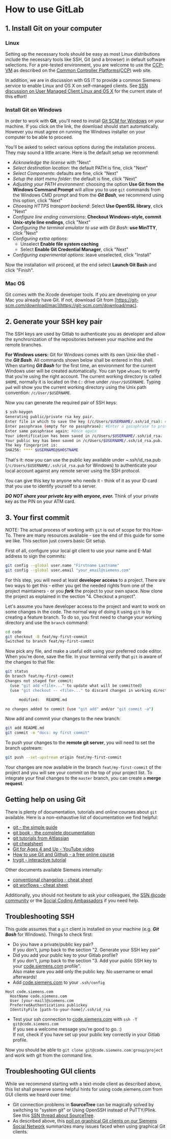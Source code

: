 # How to use GitLab

## 1. Install Git on your computer

### Linux

Setting up the necessary tools should be easy as most Linux distributions include the necessary tools like SSH, Git (and a browser) in default software selections. For a pre-tested environment, you are welcome to use the [CCP-VM](https://code.siemens.com/ccp/vm/) as described on the [Common Controller Platforms(CCP)](https://ccp.siemens.com) web site.

In addition, we are in discussion with GS IT to provide a common Siemens service to enable Linux and OS X on self-managed clients. See [SSN discussion on User Managed Client Linux and OS X](https://siemens.socialcast.com/topics/it-demand-linux-and-mac) for the current state of this effort!

### Install Git on Windows

In order to work with **Git**, you'll need to install [Git SCM for Windows](http://git-scm.com/download/win) on your machine. If you click on the link, the download should start automatically. However you must agree on running the Windows installer on your computer to be able to proceed.

You'll be asked to select various options during the installation process. They may sound a little arcane. Here is the default setup we recommend:

- _Acknowledge the license_ with "Next"
- _Select destination location_: the default PATH is fine, click "Next"
- _Select Components_: defaults are fine, click "Next"
- _Setup the start menu folder_: the default is fine, click "Next"
- _Adjusting your PATH environment_: choosing the option **Use Git from the Windows Command Prompt** will allow you to use `git` commands from the Windows CMD prompt and from the _**Git Bash**_, we recommend using this option, click "Next"
- _Choosing HTTPS transport backend_: Select **Use OpenSSL library**, click "Next"
- _Configure line ending conversions_: **Checkout Windows-style, commit Unix-style line endings**, click "Next"
- _Configuring the terminal emulator to use with Git Bash_: **use MinTTY**, click "Next"
- _Configuring extra options_:
  - Unselect **Enable file system caching**
  - Select **Enable Git Credential Manager**, click "Next"
- _Configuring experimental options_: leave unselected, click "Install"

Now the installation will proceed, at the end select **Launch Git Bash** and click "Finish".

### Mac OS

Git comes with the Xcode developer tools. If you are developing on your Mac you already have Git. If not,
download Git from [https://git-scm.com/download/mac](https://git-scm.com/download/mac).

## 2. Generate your SSH key pair

The SSH keys are used by Gitlab to authenticate you as developer and allow the synchronization of the repositories between your machine and the remote branches.

**For Windows users:** Git for Windows comes with its own Unix-like shell - the _**Git Bash**_. All commands shown below shall be entered in this shell. When starting _**Git Bash**_ for the first time, an environment for the current Windows user will be created automatically. You can type `whoami` to verify that you're using the right account. The current working directory is called `$HOME`, normally it is located on the `C:` drive under `/User/$USERNAME`. Typing `pwd` will show you the current working directory using the Unix path convention: `/c/User/$USERNAME`.

Now you can generate the required pair of SSH keys:

``` sh
$ ssh-keygen
Generating public/private rsa key pair.
Enter file in which to save the key (/c/Users/$USERNAME/.ssh/id_rsa): #Press enter to save you keys at the default location
Enter passphrase (empty for no passphrase): #Enter a passphrase to protect your private key
Enter same passphrase again: #Once again
Your identification has been saved in /c/Users/$USERNAME/.ssh/id_rsa.
Your public key has been saved in /c/Users/$USERNAME/.ssh/id_rsa.pub.
The key fingerprint is:
SHA256: **** $USERNAME@$HOSTNAME
```

That's it: now you can use the public key available under ~.ssh/id_rsa.pub (`/c/Users/$USERNAME/.ssh/id_rsa.pub` for Windows) to authenticate your local account against any remote server using the SSH protocol.

You can give this key to anyone who needs it - think of it as your ID card that you use to identify yourself to a server.

_**DO NOT share your private key with anyone, ever.**_ Think of your private key as the PIN on your ATM card.

## 3. Your first commit

NOTE: The actual process of working with `git` is out of scope for this How-To. There are many resources available - see the end of this guide for some we like. This section just covers basic Git setup.

First of all, configure your local git client to use your name and E-Mail address to sign the commits:

``` sh
git config --global user.name "Firstname Lastname"
git config --global user.email "your_email@siemens.com"
```

For this step, you will need at least **developer access** to a project. There are two ways to get this - either you get the needed rights from one of the project maintainers - or you _**fork**_ the project to your own space. Now clone the project as explained in the section "4. Checkout a project".

Let's assume you have developer access to the project and want to work on some changes in the code. The normal way of doing it using `git` is by creating a feature branch. To do so, you first need to change your working directory and use the `branch` command:

``` sh
cd code
git checkout -B feat/my-first-commit
Switched to branch feat/my-first-commit
```

Now pick any file, and make a useful edit using your preferred code editor. When you're done, save the file. In your terminal
verify that `git` is aware of the changes to that file:

``` sh
git status
On branch feat/my-first-commit
Changes not staged for commit:
  (use "git add <file>..." to update what will be committed)
  (use "git checkout -- <file>..." to discard changes in working directory)

      modified:   README.md

no changes added to commit (use "git add" and/or "git commit -a")
```

Now add and commit your changes to the new branch:

``` sh
git add README.md
git commit -m "docs: my first commit"
```

To push your changes to the **remote git server**, you will need to set the branch upstream:

``` sh
git push --set-upstream origin feat/my-first-commit
```

Your changes are now available in the branch `feat/my-first-commit` of the project and you will see your commit on the top of your project list. To integrate your final changes to the `master` branch, you can create a **merge request**.

## Getting help on using Git

There is plenty of documentation, tutorials and online courses about `git` available. Here is a non-exhaustive list of documentation we find helpful:

- [git - the simple guide](http://rogerdudler.github.io/git-guide/)
- [git book - the complete documentation](https://git-scm.com/book/en/v2)
- [git tutorials from Altlassian](https://www.atlassian.com/git/tutorials)
- [git cheatsheet](http://ndpsoftware.com/git-cheatsheet.html)
- [Git for Ages 4 and Up - YouTube video](https://www.youtube.com/watch?v=3m7BgIvC-uQ)
- [How to use Git and Github - a free online course](https://www.udacity.com/course/how-to-use-git-and-github--ud775)
- [trygit - interactive tutorial](https://try.github.io/levels/1/challenges/1)

Other documents available Siemens internally:

- [conventional changelog - cheat sheet](https://code.siemens.com/siemens/code/raw/master/docs/cheatsheet/cheatsheet.pdf)
- [git worflows - cheat sheet](https://wiki.siemens.com/x/I2kCB)

Additionally, you should not hesitate to ask your colleagues, the [SSN @code community](https://siemens.socialcast.com/groups/16811-code) or the [Social Coding Ambassadors](https://code.siemens.io/#/ambassadors) if you need help.

## Troubleshooting SSH

This guide assumes that a `git` client is installed on your machine (e.g. _**Git Bash**_ for Windows). Things to check first:

- Do you have a private/public key pair?  
  If you don't, jump back to the section "2. Generate your SSH key pair"
- Did you add your public key to your Gitlab profile?  
  If you don't, jump back to the section "3. Add your public SSH key to your [code.siemens.com](https://code.siemens.com) profile".  
  Also make sure you add only the public key. No username or email afterwards!
- Add [code.siemens.com](https://code.siemens.com) to your `.ssh/config`

```
Host code.siemens.com
  HostName code.siemens.com
  User [your-mail]@siemens.com
  PreferredAuthentications publickey
  IdentityFile [path-to-your-home]/.ssh/id_rsa
```

- Test your ssh connection to [code.siemens.com](https://code.siemens.com) with `ssh -T git@code.siemens.com`  
  If you see a welcome message you're good to go. :)  
  If not, check if you have set up your public key correctly in your Gitlab profile.

Now you should be able to `git clone git@code.siemens.com:group/project` and work with git from the command line.

## Troubleshooting GUI clients

While we recommend starting with a text-mode client as described above, this list shall preserve some helpful hints for using code.siemens.com from GUI clients we heard over time:

* Git connection problems in **SourceTree** can be magically solved by switching to "system git" or Using OpenSSH instead of PuTTY/Plink. See this [SSN thread about SourceTree](https://siemens.socialcast.com/messages/1217295).
* As described above, this [poll on graphical Git clients on our Siemens Social Network](https://siemens.socialcast.com/messages/1101458?ref=group) summarizes many issues faced when using graphical Git clients. 
